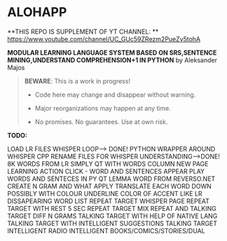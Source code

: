 # ALOHAPP
**THIS REPO IS SUPPLEMENT OF YT CHANNEL: ** https://www.youtube.com/channel/UC_GUc59ZRezm2PueZy5tohA


**MODULAR LEARNING LANGUAGE SYSTEM BASED ON SRS,SENTENCE MINING,UNDERSTAND COMPREHENSION+1 IN PYTHON** by Aleksander Majos

> **BEWARE**: This is a work in progress!
>
> * Code here may change and disappear without warning.
>
> * Major reorganizations may happen at any time.
>
> * No promises. No guarantees. Use at own risk.

**TODO:**

LOAD LR FILES WHISPER LOOP--> DONE!
PYTHON WRAPPER AROUND WHISPER CPP
RENAME FILES FOR WHISPER UNDERSTANDING-->DONE!
8K WORDS FROM LR
SIMPLY QT WITH WORDS COLUMN NEW PAGE LEARNING
ACTION CLICK - WORD AND SENTENCES APPEAR
PLAY WORDS AND SENTECES IN PY QT
LEMMA WORD FROM REVERSO.NET
CREATE N GRAM AND WHAT APPLY
TRANSLATE EACH WORD DOWN POSSIBLY WITH COLOUR UNDERLINE
COLOR OF ACCENT LIKE LR
DISSAPEARING WORD LIST
REPEAT TARGET WHISPER PAGE
REPEAT TARGET WITH REST 5 SEC
REPEAT TARGET
MIX REPEAT AND TALKING TARGET  DIFF N GRAMS
TALKING TARGET WITH HELP OF NATIVE LANG
TALKING TARGET WITH INTELLIGENT SUGGESTIONS
TALKING TARGET
INTELLIGENT RADIO
INTELLIGENT BOOKS/COMICS/STORIES/DUAL